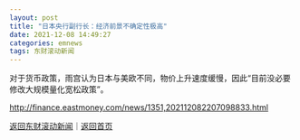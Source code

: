 ```yaml
---
layout: post
title: "日本央行副行长：经济前景不确定性极高"
date: 2021-12-08 14:49:27
categories: emnews
tags: 东财滚动新闻
---
```


对于货币政策，雨宫认为日本与美欧不同，物价上升速度缓慢，因此“目前没必要修改大规模量化宽松政策”。

<http://finance.eastmoney.com/news/1351,202112082207098833.html>

[返回东财滚动新闻](//finews.withounder.com/emnews/)｜[返回首页](//finews.withounder.com/)